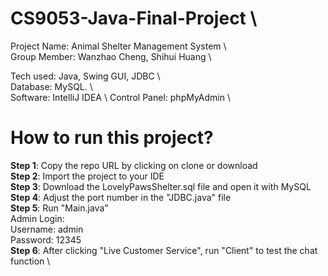 # CS9053-Java-Final-Project  \

Project Name: Animal Shelter Management System  \  
Group Member: Wanzhao Cheng, Shihui Huang  \  

Tech used: Java, Swing GUI, JDBC  \  
Database: MySQL. \  
Software: IntelliJ IDEA  \ 
Control Panel: phpMyAdmin  \  

# How to run this project?  
**Step 1**: Copy the repo URL by clicking on clone or download  \
**Step 2**: Import the project to your IDE  \
**Step 3**: Download the LovelyPawsShelter.sql file and open it with MySQL  \
**Step 4**: Adjust the port number in the "JDBC.java" file  \
**Step 5**: Run "Main.java"  \
    Admin Login:  \
    Username: admin  \
    Password: 12345  \
**Step 6**: After clicking "Live Customer Service", run "Client" to test the chat function  \    
